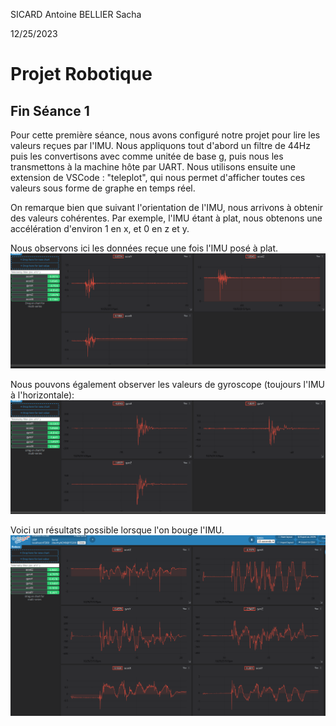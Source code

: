 SICARD Antoine
BELLIER Sacha

12/25/2023

# Projet Robotique

## Fin Séance 1

Pour cette première séance, nous avons configuré notre projet pour lire les valeurs reçues par l'IMU. Nous appliquons tout d'abord un filtre de 44Hz puis les convertisons avec comme unitée de base g, puis nous les transmettons à la machine hôte par UART. Nous utilisons ensuite une extension de VSCode : "teleplot", qui nous permet d'afficher toutes ces valeurs sous forme de graphe en temps réel.

On remarque bien que suivant l'orientation de l'IMU, nous arrivons à obtenir des valeurs cohérentes. Par exemple, l'IMU étant à plat, nous obtenons une accélération d'environ 1 en x, et 0 en z et y.

Nous observons ici les données reçue une fois l'IMU posé à plat.
![acceleration_horizontale](acceleration_horizontale.png)

Nous pouvons également observer les valeurs de gyroscope (toujours l'IMU à l'horizontale):
![gyroscope_horizontale](gyroscope_horizontale.png)

Voici un résultats possible lorsque l'on bouge l'IMU.
![random](random.png)